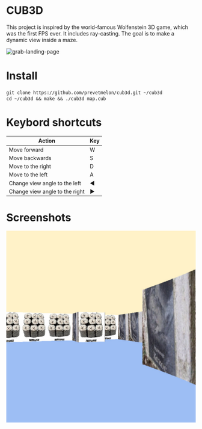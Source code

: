 # CUB3D
This project is inspired by the world-famous Wolfenstein 3D game, which
was the first FPS ever. It includes ray-casting. The goal is to
make a dynamic view inside a maze.

![grab-landing-page](https://github.com/prevetmelon/cub3d/blob/master/IMG_8607.gif)

# Install

```
git clone https://github.com/prevetmelon/cub3d.git ~/cub3d
cd ~/cub3d && make && ./cub3d map.cub
```

# Keybord shortcuts

|       Action                    |      Key      |
| ------------------------------- | ------------- |
| Move forward                    |       W       |
| Move backwards                  |       S       |
| Move to the right               |       D       |
| Move to the left                |       A       |
| Change view angle to the left   |       ◄       |
| Change view angle to the right  |       ►       |


# Screenshots

![Alt text](https://github.com/prevetmelon/cub3d/blob/master/screen1.jpg "screenshot1")
